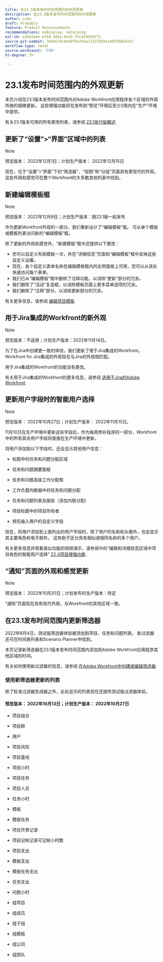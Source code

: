 ```yaml
---
title: 在23.1版本发布时间范围内的外观更新
description: 在23.1版本发布时间范围内的外观更新
author: Luke
draft: Probably
feature: Product Announcements
recommendations: noDisplay, noCatalog
exl-id: e16e54ee-b74d-495a-9e1b-f5c429458772
source-git-commit: 76deb76c66e8f8a7dea721378591ae035b8d42e7
workflow-type: tm+mt
source-wordcount: '729'
ht-degree: 3%

---
```


# 23.1发布时间范围内的外观更新

本页介绍在23.1版本发布时间范围内对Adobe Workfront应用程序各个区域的外观所做的细微更新。 这些增强功能将在发布到“预览”环境后至少2周内在“生产”环境中提供。

有关23.1版本可用的所有更改列表，请参阅 [23.1发行版概述](/help/quicksilver/product-announcements/product-releases/23.1-release-activity/23-1-release-overview.md).

## 更新了“设置”>“界面”区域中的列表

>[!NOTE]
>
>预览版本： 2022年12月1日；计划生产版本： 2022年12月15日

现在，位于“设置”>“界面”下的“筛选器”、“视图”和“分组”页面具有更现代的外观，这些外观和感觉可在整个Workfront的大多数其他列表中找到。

## 新建编辑模板框

>[!NOTE]
>
>预览版本： 2022年12月8日；计划生产版本：随23.1版一起发布

作为更新Workfront外观的一部分，我们重新设计了“编辑模板”框。 可从单个模板或模板列表访问新的“编辑模板”框。

除了更新的外观和感觉外，“新建模板”框中还提供以下更改：

* 您可以自定义布局模板一次，并在“详细信息”页面和“编辑模板”框中反映这些自定义设置。
* 现在，各个自定义表单名称在编辑模板框内的左侧面板上可用，您可以从该处快速访问每个表单。
* 我们已从“编辑模板”框中删除了注释功能，以消除“更新”部分的冗余。
* 我们删除了“活动”复选框，以消除模板页面上更多菜单选项的冗余。
* 我们删除了“注释”部分，以消除更新部分的冗余。

有关更多信息，请参阅 [编辑项目模板](/help/quicksilver/manage-work/projects/create-and-manage-templates/edit-templates.md).

## 用于Jira集成的Workfront的新外观

>[!NOTE]
>
>预览版本：不适用；计划生产版本：2022年11月14日。

为了在Jira中创建更一致的体验，我们更新了用于Jira集成的Workfront。 Workfront for Jira集成的外观现在与Jira的外观相匹配。

用于Jira集成的Workfront的功能没有更改。

有关用于Jira集成的Workfront的更多信息，请参阅 [适用于Jira的Adobe Workfront](/help/quicksilver/workfront-integrations-and-apps/use-workfront-with-jira/workfront-for-jira.md).

## 更新用户字段时的智能用户选择

>[!NOTE]
>
>预览版本： 2022年10月27日；计划生产版本： 2022年11月10日。
>
>11月10日在生产环境中更新这些字段后，作为每周修补程序的一部分，Workfront中的所有其余用户字段将直接在生产环境中更新。

将用户添加到以下字段时，还会显示其他用户信息：

* 标题中的任务和问题分配区域

* 任务和问题摘要面板

* 任务和问题高级工作分配框

* 工作负载均衡器中的任务和问题分配

* 任务和问题列表及报告（添加内联分配）

* 项目标题中的项目所有者

* 预先输入用户的自定义字段

现在，将用户添加到上面列出的用户字段时，除了用户的名称和头像外，也会显示其主要角色和电子邮件。 这有助于区分具有相似或相同名称的多个用户。

有关更多信息并观看类似功能的视频演示，请参阅中的“编辑和详细信息区域中项目角色的智能用户选择” [22.4项目增强功能](/help/quicksilver/product-announcements/product-releases/22.4-release-activity/22-4-project-enhancements.md).

## “通知”页面的外观和感觉更新

>[!NOTE]
>
>预览版本： 2022年10月20日；计划发布的生产版本：待定 <!-- Phased rollout beginning on November 3, with availability for all customers by November 17, 2022. -->

“通知”页面现在具有现代外观，与Workfront的其他区域一致。

## 在23.1发布时间范围内更新筛选器

2022年8月4日，测试版筛选器体验被添加到项目、任务和问题列表。 新过滤器还可在时间表列表和Scenario Planner中找到。

本页记录新筛选器在23.1版本发布时间范围内添加到Adobe Workfront应用程序其他区域的时间。

有关如何使用新过滤器的信息，请参阅 [在Adobe Workfront中创建或编辑筛选器](/help/quicksilver/reports-and-dashboards/reports/reporting-elements/create-filters.md).

### 使用新筛选器更新的列表

除了标准过滤器生成器之外，此处显示的列表现在还提供测试版过滤器体验。

#### 预览版本： 2022年10月13日；计划生产版本： 2022年10月27日

* 项目组合

* 项目群

* 用户

* 项目风险

* 项目基线

* 项目小时

* 项目任务

* 项目人员

* 任务小时

* 模板

* 模板任务

* 项目开票记录

* 项目记帐记录可记帐小时数

* 项目支出

* 模板支出

* 模板任务支出

* 任务支出

* 问题小时

* 组项目

* 组成员

* 组子组

* 组模板

* 组公司

* 组团队
